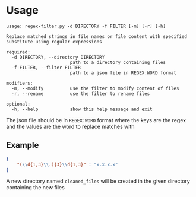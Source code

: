 # Usage
```console
usage: regex-filter.py -d DIRECTORY -f FILTER [-m] [-r] [-h]

Replace matched strings in file names or file content with specified substitute using regular expressions

required:
  -d DIRECTORY, --directory DIRECTORY
                        path to a directory containing files
  -f FILTER, --filter FILTER
                        path to a json file in REGEX:WORD format

modifiers:
  -m, --modify          use the filter to modify content of files
  -r, --rename          use the filter to rename files

optional:
  -h, --help            show this help message and exit
```

The json file should be in `REGEX:WORD` format where the keys are the regex and the values are the word to replace matches with

## Example
```json
{
	"(\\d{1,3}\\.){3}\\d{1,3}" : "x.x.x.x"
}
```

A new directory named `cleaned_files` will be created in the given directory containing the new files
